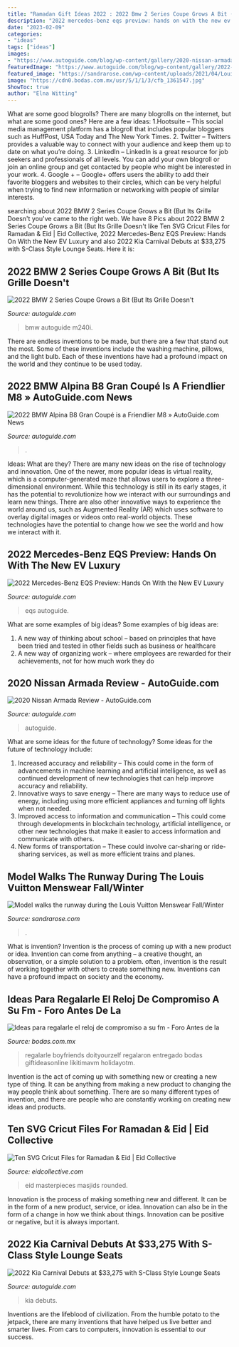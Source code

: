 ```yaml
---
title: "Ramadan Gift Ideas 2022 : 2022 Bmw 2 Series Coupe Grows A Bit (but Its Grille Doesn&#039;t"
description: "2022 mercedes-benz eqs preview: hands on with the new ev luxury"
date: "2023-02-09"
categories:
- "ideas"
tags: ["ideas"]
images:
- "https://www.autoguide.com/blog/wp-content/gallery/2020-nissan-armada-review-2020-05-12/2020-Nissan-Armada-9.jpg"
featuredImage: "https://www.autoguide.com/blog/wp-content/gallery/2022-bmw-2-series-coupe-2021-07-07/2022-BMW-M240i-xDrive-33.jpg"
featured_image: "https://sandrarose.com/wp-content/uploads/2021/04/Louis-Vuitton-Menswear-Fall-Winter-2021-2022-GettyImages-1297614171-650x977.jpg"
image: "https://cdn0.bodas.com.mx/usr/5/1/1/3/cfb_1361547.jpg"
ShowToc: true
author: "Elna Witting"
---
```



What are some good blogrolls?
There are many blogrolls on the internet, but what are some good ones? Here are a few ideas: 1.Hootsuite – This social media management platform has a blogroll that includes popular bloggers such as HuffPost, USA Today and The New York Times. 
2. Twitter – Twitters provides a valuable way to connect with your audience and keep them up to date on what you’re doing. 
3. LinkedIn – LinkedIn is a great resource for job seekers and professionals of all levels. You can add your own blogroll or join an online group and get contacted by people who might be interested in your work. 
4. Google + – Google+ offers users the ability to add their favorite bloggers and websites to their circles, which can be very helpful when trying to find new information or networking with people of similar interests.

	

		
searching about 2022 BMW 2 Series Coupe Grows a Bit (But Its Grille Doesn&#039;t you've came to the right web. We have 8 Pics about 2022 BMW 2 Series Coupe Grows a Bit (But Its Grille Doesn&#039;t like Ten SVG Cricut Files for Ramadan &amp; Eid | Eid Collective, 2022 Mercedes-Benz EQS Preview: Hands On With the New EV Luxury and also 2022 Kia Carnival Debuts at $33,275 with S-Class Style Lounge Seats. Here it is:
		
    
## 2022 BMW 2 Series Coupe Grows A Bit (But Its Grille Doesn&#039;t

<img loading=lazy src="https://www.autoguide.com/blog/wp-content/gallery/2022-bmw-2-series-coupe-2021-07-07/2022-BMW-M240i-xDrive-33.jpg" onerror="this.onerror=null;this.src='https://tse2.mm.bing.net/th?id=OIP.5cvVFwUnMB_WksMJRvZPoAHaE8&amp;pid=15.1';" alt="2022 BMW 2 Series Coupe Grows a Bit (But Its Grille Doesn&#039;t">

_Source: autoguide.com_

>bmw autoguide m240i. 

	

There are endless inventions to be made, but there are a few that stand out the most. Some of these inventions include the washing machine, pillows, and the light bulb. Each of these inventions have had a profound impact on the world and they continue to be used today.

    
## 2022 BMW Alpina B8 Gran Coupé Is A Friendlier M8 » AutoGuide.com News

<img loading=lazy src="https://www.autoguide.com/blog/wp-content/gallery/2022-bmw-alpina-b8-gran-coupe-2021-03-24/2022-BMW-Alpina-B8-Gran-Coupe-04.jpg" onerror="this.onerror=null;this.src='https://tse3.mm.bing.net/th?id=OIP.95cbef2Qfy7KbjaI1hqjsgHaE8&amp;pid=15.1';" alt="2022 BMW Alpina B8 Gran Coupé is a Friendlier M8 » AutoGuide.com News">

_Source: autoguide.com_

>. 

	

Ideas: What are they?
There are many new ideas on the rise of technology and innovation. One of the newer, more popular ideas is virtual reality, which is a computer-generated maze that allows users to explore a three-dimensional environment. While this technology is still in its early stages, it has the potential to revolutionize how we interact with our surroundings and learn new things. There are also other innovative ways to experience the world around us, such as Augmented Reality (AR) which uses software to overlay digital images or videos onto real-world objects. These technologies have the potential to change how we see the world and how we interact with it.

    
## 2022 Mercedes-Benz EQS Preview: Hands On With The New EV Luxury

<img loading=lazy src="https://www.autoguide.com/blog/wp-content/uploads/2021/04/2022-Mercedes-EQS-Preview-Featured.jpg" onerror="this.onerror=null;this.src='https://tse4.mm.bing.net/th?id=OIP.7JxN6w8c40xU7kdFa0Nj6gHaEi&amp;pid=15.1';" alt="2022 Mercedes-Benz EQS Preview: Hands On With the New EV Luxury">

_Source: autoguide.com_

>eqs autoguide. 

	

What are some examples of big ideas?
Some examples of big ideas are: 
1. A new way of thinking about school – based on principles that have been tried and tested in other fields such as business or healthcare
2. A new way of organizing work – where employees are rewarded for their achievements, not for how much work they do

    
## 2020 Nissan Armada Review - AutoGuide.com

<img loading=lazy src="https://www.autoguide.com/blog/wp-content/gallery/2020-nissan-armada-review-2020-05-12/2020-Nissan-Armada-9.jpg" onerror="this.onerror=null;this.src='https://tse2.mm.bing.net/th?id=OIP.XQXrW-aoczfx6gDXh1UfwAHaE8&amp;pid=15.1';" alt="2020 Nissan Armada Review - AutoGuide.com">

_Source: autoguide.com_

>autoguide. 

	

What are some ideas for the future of technology?
Some ideas for the future of technology include: 
1. Increased accuracy and reliability – This could come in the form of advancements in machine learning and artificial intelligence, as well as continued development of new technologies that can help improve accuracy and reliability. 
2. Innovative ways to save energy – There are many ways to reduce use of energy, including using more efficient appliances and turning off lights when not needed. 
3. Improved access to information and communication – This could come through developments in blockchain technology, artificial intelligence, or other new technologies that make it easier to access information and communicate with others. 
4. New forms of transportation – These could involve car-sharing or ride-sharing services, as well as more efficient trains and planes.

    
## Model Walks The Runway During The Louis Vuitton Menswear Fall/Winter

<img loading=lazy src="https://sandrarose.com/wp-content/uploads/2021/04/Louis-Vuitton-Menswear-Fall-Winter-2021-2022-GettyImages-1297614171-650x977.jpg" onerror="this.onerror=null;this.src='https://tse3.mm.bing.net/th?id=OIP.8Gy0rowCXFTUciADANY8MgHaLI&amp;pid=15.1';" alt="Model walks the runway during the Louis Vuitton Menswear Fall/Winter">

_Source: sandrarose.com_

>. 

	

What is invention?
Invention is the process of coming up with a new product or idea. Invention can come from anything – a creative thought, an observation, or a simple solution to a problem. often, invention is the result of working together with others to create something new. Inventions can have a profound impact on society and the economy.

    
## Ideas Para Regalarle El Reloj De Compromiso A Su Fm - Foro Antes De La

<img loading=lazy src="https://cdn0.bodas.com.mx/usr/5/1/1/3/cfb_1361547.jpg" onerror="this.onerror=null;this.src='https://tse1.mm.bing.net/th?id=OIP.fJSDp0-1ddt8nkxvNHK4zAHaH2&amp;pid=15.1';" alt="Ideas para regalarle el reloj de compromiso a su fm - Foro Antes de la">

_Source: bodas.com.mx_

>regalarle boyfriends doityourzelf regalaron entregado bodas giftideasonline likitimavm holidayotm. 

	

Invention is the act of coming up with something new or creating a new type of thing. It can be anything from making a new product to changing the way people think about something. There are so many different types of invention, and there are people who are constantly working on creating new ideas and products.

    
## Ten SVG Cricut Files For Ramadan &amp; Eid | Eid Collective

<img loading=lazy src="https://eidcollective.com/wp-content/uploads/2021/03/hearts-and-cratz.jpg" onerror="this.onerror=null;this.src='https://tse3.mm.bing.net/th?id=OIP.SOM1wPeUFk_95aNO3rwzOQHaE7&amp;pid=15.1';" alt="Ten SVG Cricut Files for Ramadan &amp; Eid | Eid Collective">

_Source: eidcollective.com_

>eid masterpieces masjids rounded. 

	

Innovation is the process of making something new and different. It can be in the form of a new product, service, or idea. Innovation can also be in the form of a change in how we think about things. Innovation can be positive or negative, but it is always important.

    
## 2022 Kia Carnival Debuts At $33,275 With S-Class Style Lounge Seats

<img loading=lazy src="https://www.autoguide.com/blog/wp-content/gallery/2022-kia-carnival-reveal/2022-Kia-Carnival-Reveal-11.jpg" onerror="this.onerror=null;this.src='https://tse4.mm.bing.net/th?id=OIP.V421nwbuaLCYlW2ka8RKTgHaE8&amp;pid=15.1';" alt="2022 Kia Carnival Debuts at $33,275 with S-Class Style Lounge Seats">

_Source: autoguide.com_

>kia debuts. 

	

Inventions are the lifeblood of civilization. From the humble potato to the jetpack, there are many inventions that have helped us live better and smarter lives. From cars to computers, innovation is essential to our success.

